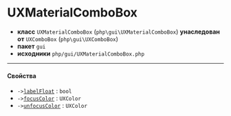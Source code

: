 # UXMaterialComboBox

- **класс** `UXMaterialComboBox` (`php\gui\UXMaterialComboBox`) **унаследован от** `UXComboBox` (`php\gui\UXComboBox`)
- **пакет** `gui`
- **исходники** `php/gui/UXMaterialComboBox.php`

---

#### Свойства

- `->`[`labelFloat`](#prop-labelfloat) : `bool`
- `->`[`focusColor`](#prop-focuscolor) : `UXColor`
- `->`[`unfocusColor`](#prop-unfocuscolor) : `UXColor`